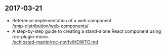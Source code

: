 
## 2017-03-21
- Reference implementation of a web component  
  [/smp-distribution/web-components/](https://github.schibsted.io/smp-distribution/web-components)
- A step-by-step guide to creating a stand-alone React component using roc-plugin-mono.  
  [/schibsted-martin/roc-notify/HOWTO.md](https://github.com/schibsted-martin/roc-notify/blob/master/HOWTO.md)
